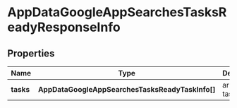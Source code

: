 # AppDataGoogleAppSearchesTasksReadyResponseInfo

## Properties

| Name | Type | Description | Notes |
|------------ | ------------- | ------------- | -------------|
**tasks** | **AppDataGoogleAppSearchesTasksReadyTaskInfo[]** | array of tasks |[optional]|